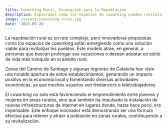 ```yaml
---
title: Coworking Rural, Innovación para la Repoblación
description: Exploramos cómo los espacios de coworking pueden revitalizar los pueblos y fomentar la repoblación.
image: /assets/coworking-rural.jpg
date: '2023-09-26'
---
```


La repoblación rural es un reto complejo, pero innovadoras propuestas como los espacios de coworking están emergiendo como una solución viable para revitalizar los pueblos. Este modelo atrae, en general, a personas que buscan prolongar sus vacaciones o desean adoptar un estilo de vida más tranquilo en el ámbito rural.

Zonas del Camino de Santiago y algunas regiones de Cataluña han visto una notable apertura de estos establecimientos, generando un impacto positivo en la economía local y fomentando diversas actividades económicas, ya que muchos usuarios son freelancers o teletrabajadores.

El coworking no solo está favoreciendo el emprendimiento entre jóvenes y mujeres en áreas rurales, sino que también ha impulsado la instalación de nuevas infraestructuras de internet en lugares donde, hasta hace poco, era impensable. Este enfoque innovador está demostrando ser una fórmula efectiva para retener y atraer a población en zonas rurales, contribuyendo a su revitalización.
